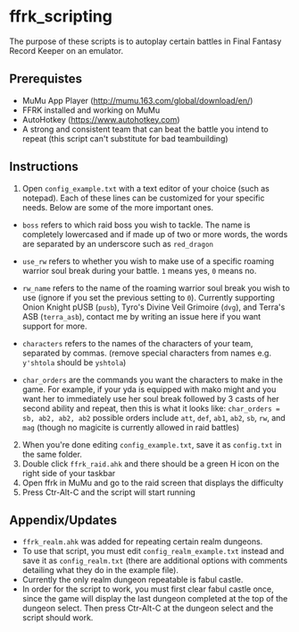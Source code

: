 # ffrk_scripting

The purpose of these scripts is to autoplay certain battles in Final Fantasy Record Keeper on an emulator.

## Prerequistes
* MuMu App Player (http://mumu.163.com/global/download/en/)
* FFRK installed and working on MuMu
* AutoHotkey (https://www.autohotkey.com)
* A strong and consistent team that can beat the battle you intend to repeat (this script can't substitute for bad teambuilding)

## Instructions
1. Open `config_example.txt` with a text editor of your choice (such as notepad).
Each of these lines can be customized for your specific needs. Below are some of the more important ones.

* `boss` refers to which raid boss you wish to tackle. The name is completely lowercased and if made up of two or more words, the words are separated by an underscore such as `red_dragon`
* `use_rw` refers to whether you wish to make use of a specific roaming warrior soul break during your battle. `1` means yes, `0` means no.
* `rw_name` refers to the name of the roaming warrior soul break you wish to use (ignore if you set the previous setting to `0`). Currently supporting Onion Knight pUSB (`pusb`), Tyro's Divine Veil Grimoire (`dvg`), and Terra's ASB (`terra_asb`), contact me by writing an issue here if you want support for more.
* `characters` refers to the names of the characters of your team, separated by commas. (remove special characters from names e.g. `y'shtola` should be `yshtola`)

* `char_orders` are the commands you want the characters to make in the game.
  For example, if your yda is equipped with mako might and you want her to immediately use her soul break followed by 3 casts of her second ability and repeat, then this is what it looks like: ```char_orders = sb, ab2, ab2, ab2```
  possible orders include `att`, `def`, `ab1`, `ab2`, `sb`, `rw`, and `mag` (though no magicite is currently allowed in raid battles)

2. When you're done editing `config_example.txt`, save it as `config.txt` in the same folder.
3. Double click `ffrk_raid.ahk` and there should be a green H icon on the right side of your taskbar
4. Open ffrk in MuMu and go to the raid screen that displays the difficulty
5. Press Ctr-Alt-C and the script will start running

## Appendix/Updates
* `ffrk_realm.ahk` was added for repeating certain realm dungeons.
* To use that script, you must edit `config_realm_example.txt` instead and save it as `config_realm.txt` (there are additional options with comments detailing what they do in the example file).
* Currently the only realm dungeon repeatable is fabul castle. 
* In order for the script to work, you must first clear fabul castle once, since the game will display the last dungeon completed at the top of the dungeon select. Then press Ctr-Alt-C at the dungeon select and the script should work.
